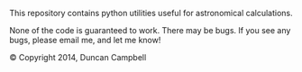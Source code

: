 This repository contains python utilities useful for astronomical calculations.

None of the code is guaranteed to work.  There may be bugs.  If you see any bugs, please 
email me, and let me know!

&copy; Copyright 2014, Duncan Campbell